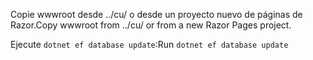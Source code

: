 <span data-ttu-id="c2499-101">Copie wwwroot desde ../cu/ o desde un proyecto nuevo de páginas de Razor.</span><span class="sxs-lookup"><span data-stu-id="c2499-101">Copy wwwroot from ../cu/ or from a new Razor Pages project.</span></span>

<span data-ttu-id="c2499-102">Ejecute `dotnet ef database update`:</span><span class="sxs-lookup"><span data-stu-id="c2499-102">Run `dotnet ef database update`</span></span>
